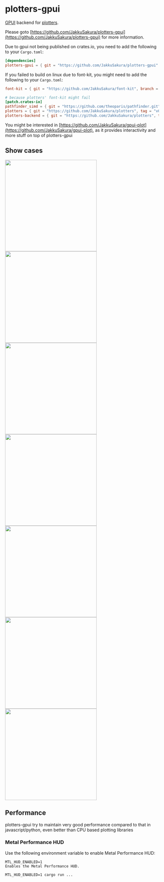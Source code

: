 # plotters-gpui

[GPUI](https://gpui.rs) backend for [plotters](https://github.com/plotters-rs/plotters).

Please goto [https://github.com/JakkuSakura/plotters-gpui](https://github.com/JakkuSakura/plotters-gpui)
for more information.

Due to gpui not being published on crates.io, you need to add the following to your `Cargo.toml`:

```toml
[dependencies]
plotters-gpui = { git = "https://github.com/JakkuSakura/plotters-gpui" }
```

If you failed to build on linux due to font-kit, you might need to add the following to your `Cargo.toml`:

```toml
font-kit = { git = "https://github.com/JakkuSakura/font-kit", branch = "gpui", features = ["source-fontconfig-dlopen"] }

# because plotters' font-kit might fail
[patch.crates-io]
pathfinder_simd = { git = "https://github.com/theoparis/pathfinder.git" }
plotters = { git = "https://github.com/JakkuSakura/plotters", tag = "v0.3.7-gpui" }
plotters-backend = { git = "https://github.com/JakkuSakura/plotters", tag = "v0.3.7-gpui" }

```

You might be interested in [https://github.com/JakkuSakura/gpui-plot](https://github.com/JakkuSakura/gpui-plot), as it
provides interactivity and more stuff on top of plotters-gpui

## Show cases

<img width="300" src="https://github.com/user-attachments/assets/58104fbd-35e7-40a1-be8d-ad18945acacb" />
<img width="300" src="https://github.com/user-attachments/assets/86c95b28-74db-44d3-8599-910d24adee55" />
<img width="300" src="https://github.com/user-attachments/assets/f599b6a8-946d-492a-a423-c2805fb22c4c" />
<img width="300" src="https://github.com/user-attachments/assets/066f3f92-9671-48cf-8383-9a55d1bf0ef7" />
<img width="300" src="https://github.com/user-attachments/assets/e837b24e-50c6-4ddb-ad06-d5084920b424" />
<img width="300" src="https://github.com/user-attachments/assets/fd61a1cb-ef51-4654-9a50-4154694de57e" />
<img width="300" src="https://github.com/user-attachments/assets/4cd02da9-bf8f-4e5e-9b4b-2423787ded0d" />

## Performance

plotters-gpui try to maintain very good performance compared to that in javascript/python, even better than CPU based
plotting libraries

### Metal Performance HUD

Use the following environment variable to enable Metal Performance HUD:

```text
MTL_HUD_ENABLED=1
Enables the Metal Performance HUD.
```

```shell
MTL_HUD_ENABLED=1 cargo run ...
```
